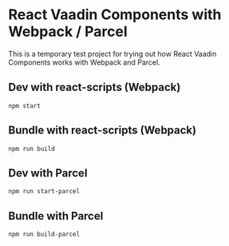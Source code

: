 # React Vaadin Components with Webpack / Parcel

This is a temporary test project for trying out how React Vaadin Components works with Webpack and Parcel.

## Dev with react-scripts (Webpack)
`npm start`

## Bundle with react-scripts (Webpack)
`npm run build`

## Dev with Parcel
`npm run start-parcel`

## Bundle with Parcel
`npm run build-parcel`
